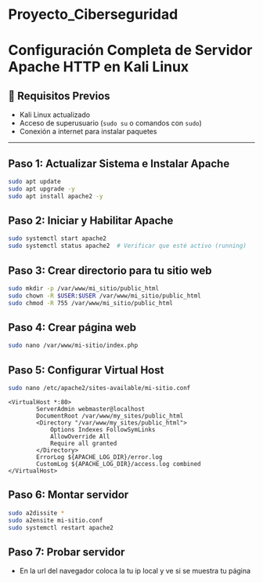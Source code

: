# Proyecto_Ciberseguridad

# Configuración Completa de Servidor Apache HTTP en Kali Linux

## 🔧 Requisitos Previos
- Kali Linux actualizado
- Acceso de superusuario (`sudo su` o comandos con `sudo`)
- Conexión a internet para instalar paquetes

---

##  Paso 1: Actualizar Sistema e Instalar Apache
```bash
sudo apt update
sudo apt upgrade -y
sudo apt install apache2 -y
```
##  Paso 2: Iniciar y Habilitar Apache
```bash
sudo systemctl start apache2
sudo systemctl status apache2  # Verificar que esté activo (running)
```
##  Paso 3: Crear directorio para tu sitio web
```bash
sudo mkdir -p /var/www/mi_sitio/public_html
sudo chown -R $USER:$USER /var/www/mi_sitio/public_html
sudo chmod -R 755 /var/www/mi_sitio/public_html
```

##  Paso 4: Crear página web
```bash
sudo nano /var/www/mi-sitio/index.php
```

## Paso 5: Configurar Virtual Host
```bash
sudo nano /etc/apache2/sites-available/mi-sitio.conf
```
```
<VirtualHost *:80>      
        ServerAdmin webmaster@localhost
        DocumentRoot /var/www/my_sites/public_html
        <Directory "/var/www/my_sites/public_html">
            Options Indexes FollowSymLinks
            AllowOverride All
            Require all granted
        </Directory>
        ErrorLog ${APACHE_LOG_DIR}/error.log
        CustomLog ${APACHE_LOG_DIR}/access.log combined
</VirtualHost>
```

## Paso 6: Montar servidor
```bash
sudo a2dissite *
sudo a2ensite mi-sitio.conf
sudo systemctl restart apache2
```

## Paso 7: Probar servidor
-  En la url del navegador coloca la tu ip local y ve si se muestra tu página
